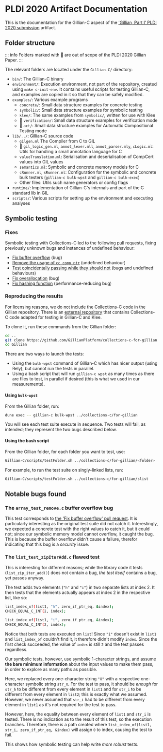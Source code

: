 # PLDI 2020 Artifact Documentation

This is the documentation for the Gillian-C aspect of the ['Gillian, Part I' PLDI 2020 submission](/publications/gillian1/) artifact.

## Folder structure

::: info
Folders marked with 🚫 are out of scope of the PLDI 2020 Gillian Paper.
:::

The relevant folders are located under the `Gillian-C/` directory:
- `bin/`: The Gillian-C binary
- `environment/`: Execution environment, not part of the repository, created using `make c-init-env`. It contains useful scripts for testing Gillian-C, and examples are copied in it so that they can be safely modified.
- `examples/`: Various example programs
  - `concrete/`: Small data structure examples for concrete testing
  - `symbolic/`: Small data structure examples for symbolic testing
  - `klee/`: The same examples from `symbolic/`, written for use with Klee
  - 🚫 `verification/`: Small data structure examples for verification mode
  - 🚫 `act/`: Small data structure examples for Automatic Compositional Testing mode
- `lib/../`: Gillian-C source code
  - `gilgen.ml` The Compiler from C to GIL
  - 🚫 `gil_logic_gen.ml`, `annot_lexer.mll`, `annot_parser.mly`, `cLogic.ml`: Utils for handling a small annotation language for C
  - `valueTranslation.ml`: Serialisation and deserialisation of CompCert values into GIL values
  - `semantics.ml`: Symbolic and concrete memory models for C
  - `cRunner.ml`, `sRunner.ml`: Configuration for the symbolic and concrete bulk testers (`gillian-c bulk-wpst` and `gillian-c bulk-exec`)
  - Other files: Utils such name generators or config flags
- `runtime/`: Implementation of Gillian-C's internals and part of the C standard lib in GIL
- `scripts/`: Various scripts for setting up the environment and executing analyses

## Symbolic testing

### Fixes

Symbolic testing with Collections-C led to the following pull requests, fixing previously unknown bugs and instances of undefined behaviour:
- [Fix buffer overflow](https://github.com/srdja/Collections-C/pull/119) (bug)
- [Remove the usage of `cc_comp_ptr`](https://github.com/srdja/Collections-C/pull/122) (undefined behaviour)
- [Test coincidentally passing while they should not](https://github.com/srdja/Collections-C/pull/123) (bugs and undefined behaviours)
- [Fix overallocation](https://github.com/srdja/Collections-C/pull/125) (bug)
- [Fix hashing function](https://github.com/srdja/Collections-C/pull/126) (performance-reducing bug)

### Reproducing the results
For licensing reasons, we do not include the Collections-C code in the Gillian repository. There is an [external repository](https://github.com/GillianPlatform/collections-c-for-gillian) that contains Collections-C code adapted for testing in Gillian-C and Klee.

To clone it, run these commands from the Gillian folder:
```bash
cd ..
git clone https://github.com/GillianPlatform/collections-c-for-gillian.git collection-c --branch PLDI20
cd Gillian
```

There are two ways to launch the tests:
- Using the `bulk-wpst` command of Gillian-C which has nicer output (using Rely), but cannot run the tests in parallel.
- Using a bash script that will run `gillian-c wpst` as many times as there are files to test, in parallel if desired (this is what we used in our measurements).

#### Using `bulk-wpst`
From the Gillian folder, run:
```bash
dune exec -- gillian-c bulk-wpst ../collections-c/for-gillian
```
You will see each test suite execute in sequence. Two tests will fail, as intended; they represent the two bugs described below.

#### Using the bash script
From the Gillian folder, for each folder you want to test, use:
```bash
Gillian-C/scripts/testFolder.sh ../collections-c/for-gillian/<folder>
```

For example, to run the test suite on singly-linked lists, run:
```bash
Gillian-C/scripts/testFolder.sh ../collections-c/for-gillian/slist
```

## Notable bugs found

### The `array_test_remove.c` buffer overflow bug
This test corresponds to [the 'Fix buffer overflow' pull request](https://github.com/srdja/Collections-C/pull/119). It is particularly interesting as the original test suite did not catch it. Interestingly, we expected a concrete test with the right values to catch it, but it could not; since our symbolic memory model cannot overflow, it caught the bug. This is because the buffer overflow didn't cause a failure, therefor indicating that this bug is a *security* issue.

### The `list_test_zipIterAdd.c` flawed test
This is interesting for different reasons; while the library code it tests (`list_zip_iter_add()`) does not contain a bug, *the test itself* contains a bug, yet passes anyway.

The test adds two elements (`"h"` and `"i"`) in two separate lists at index 2. It then tests that the elements actually appears at index 2 in the respective list, like so:
```bash
list_index_of(list1, "h", zero_if_ptr_eq, &index);
CHECK_EQUAL_C_INT(2, index);

list_index_of(list1, "i", zero_if_ptr_eq, &index);
CHECK_EQUAL_C_INT(2, index);
```

Notice that both tests are executed on `list`! Since `"i"` doesn't exist in `list1` and `list_index_of` couldn't find it, it therefore didn't modify `index`. Since the first check succeeded, the value of `index` is still `2` and the test passes regardless.

Our symbolic tests, however, use symbolic 1-character strings, and assume **the bare minimum information** about the input values to make them pass, in order to explore as many paths as possible.

Here, we replaced every one-character string `"X"` with a respective one-character symbolic string `str_X`. For the test to pass, it should be *enough* for `str_h` to be different from every element in `list1` and for `str_i` to be different from every element in `list2`; this is exactly what we assumed. However, we never assumed that `str_i` had to be different from every element in `list1` as it's not required for the test to pass.

However, here, the equality between every element of `list1` and `str_i` is tested. There is no indication as to the result of this test, so the execution branches. Therefore, there is a path created where `list_index_of(list1, str_i, zero_if_ptr_eq, &index)` will assign `0` to index, causing the test to fail.

This shows how symbolic testing can help write *more robust* tests.
